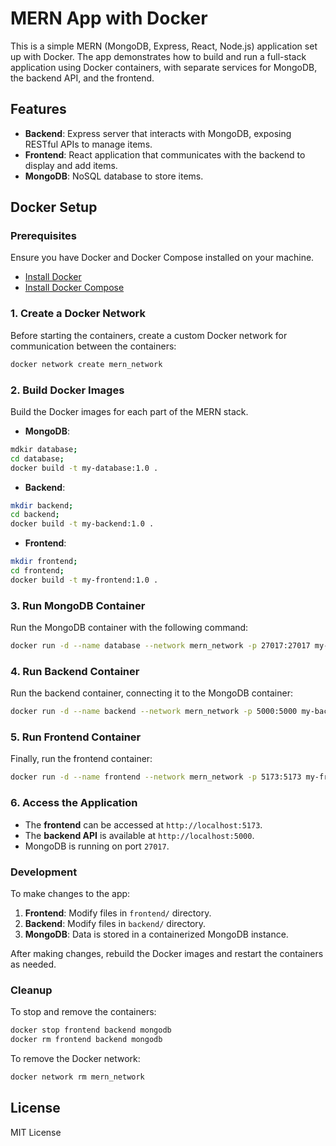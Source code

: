 # MERN App with Docker

This is a simple MERN (MongoDB, Express, React, Node.js) application set up with Docker. The app demonstrates how to build and run a full-stack application using Docker containers, with separate services for MongoDB, the backend API, and the frontend.

## Features

- **Backend**: Express server that interacts with MongoDB, exposing RESTful APIs to manage items.
- **Frontend**: React application that communicates with the backend to display and add items.
- **MongoDB**: NoSQL database to store items.

## Docker Setup

### Prerequisites

Ensure you have Docker and Docker Compose installed on your machine.

- [Install Docker](https://docs.docker.com/get-docker/)
- [Install Docker Compose](https://docs.docker.com/compose/install/)

### 1. Create a Docker Network

Before starting the containers, create a custom Docker network for communication between the containers:

```bash
docker network create mern_network
```

### 2. Build Docker Images

Build the Docker images for each part of the MERN stack.

- **MongoDB**:

```bash
mdkir database;
cd database;
docker build -t my-database:1.0 .
```

- **Backend**:

```bash
mkdir backend;
cd backend;
docker build -t my-backend:1.0 .
```

- **Frontend**:

```bash
mkdir frontend;
cd frontend;
docker build -t my-frontend:1.0 .
```

### 3. Run MongoDB Container

Run the MongoDB container with the following command:

```bash
docker run -d --name database --network mern_network -p 27017:27017 my-database:1.0
```

### 4. Run Backend Container

Run the backend container, connecting it to the MongoDB container:

```bash
docker run -d --name backend --network mern_network -p 5000:5000 my-backend:1.0
```

### 5. Run Frontend Container

Finally, run the frontend container:

```bash
docker run -d --name frontend --network mern_network -p 5173:5173 my-frontend:1.0
```

### 6. Access the Application

- The **frontend** can be accessed at `http://localhost:5173`.
- The **backend API** is available at `http://localhost:5000`.
- MongoDB is running on port `27017`.

### Development

To make changes to the app:

1. **Frontend**: Modify files in `frontend/` directory.
2. **Backend**: Modify files in `backend/` directory.
3. **MongoDB**: Data is stored in a containerized MongoDB instance.

After making changes, rebuild the Docker images and restart the containers as needed.

### Cleanup

To stop and remove the containers:

```bash
docker stop frontend backend mongodb
docker rm frontend backend mongodb
```

To remove the Docker network:

```bash
docker network rm mern_network
```

## License

MIT License

